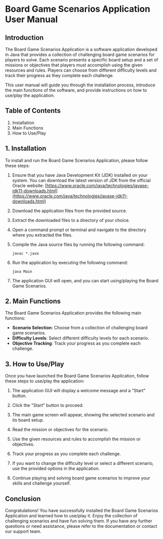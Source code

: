 # Board Game Scenarios Application User Manual

## Introduction
The Board Game Scenarios Application is a software application developed in Java that provides a collection of challenging board game scenarios for players to solve. Each scenario presents a specific board setup and a set of missions or objectives that players must accomplish using the given resources and rules. Players can choose from different difficulty levels and track their progress as they complete each challenge.

This user manual will guide you through the installation process, introduce the main functions of the software, and provide instructions on how to use/play the application.

## Table of Contents
1. Installation
2. Main Functions
3. How to Use/Play

## 1. Installation
To install and run the Board Game Scenarios Application, please follow these steps:

1. Ensure that you have Java Development Kit (JDK) installed on your system. You can download the latest version of JDK from the official Oracle website: [https://www.oracle.com/java/technologies/javase-jdk11-downloads.html](https://www.oracle.com/java/technologies/javase-jdk11-downloads.html)

2. Download the application files from the provided source.

3. Extract the downloaded files to a directory of your choice.

4. Open a command prompt or terminal and navigate to the directory where you extracted the files.

5. Compile the Java source files by running the following command:
   ```
   javac *.java
   ```

6. Run the application by executing the following command:
   ```
   java Main
   ```

7. The application GUI will open, and you can start using/playing the Board Game Scenarios.

## 2. Main Functions
The Board Game Scenarios Application provides the following main functions:

- **Scenario Selection**: Choose from a collection of challenging board game scenarios.
- **Difficulty Levels**: Select different difficulty levels for each scenario.
- **Objective Tracking**: Track your progress as you complete each challenge.

## 3. How to Use/Play
Once you have launched the Board Game Scenarios Application, follow these steps to use/play the application:

1. The application GUI will display a welcome message and a "Start" button.

2. Click the "Start" button to proceed.

3. The main game screen will appear, showing the selected scenario and its board setup.

4. Read the mission or objectives for the scenario.

5. Use the given resources and rules to accomplish the mission or objectives.

6. Track your progress as you complete each challenge.

7. If you want to change the difficulty level or select a different scenario, use the provided options in the application.

8. Continue playing and solving board game scenarios to improve your skills and challenge yourself.

## Conclusion
Congratulations! You have successfully installed the Board Game Scenarios Application and learned how to use/play it. Enjoy the collection of challenging scenarios and have fun solving them. If you have any further questions or need assistance, please refer to the documentation or contact our support team.